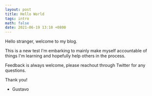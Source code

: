 ```yaml
---
layout: post
title: Hello World
tags: intro
math: false
date: 2021-06-19 13:10 +0800
---
```


Hello stranger, welcome to my blog.

This is a new test I'm embarking to mainly make myself accountable of things I'm learning and hopefully help others in the process.

Feedback is always welcome, please reachout through Twitter for any questions.

Thank you!

- Gustavo
